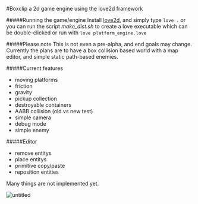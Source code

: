 #Boxclip
a 2d game engine using the love2d framework

#####Running the game/engine
Install [love2d](https://love2d.org/), and simply type
`love .` or you can run the script *make_dist.sh* to create a love executable which can be double-clicked or run with `love platform_engine.love`

#####Please note
This is not even a pre-alpha, and end goals may change. Currently the plans are to have a box collision based world with a map editor, and simple static path-based enemies.

#####Current features
* moving platforms
* friction
* gravity
* pickup collection
* destroyable containers
* AABB collision (old vs new test)
* simple camera
* debug mode
* simple enemy

#####Editor
* remove entitys
* place entitys
* primitive copy/paste
* reposition entities

Many things are not implemented yet.

![untitled](https://cloud.githubusercontent.com/assets/1535179/10348334/5e7493d8-6d30-11e5-9e34-efd04eccbfcc.png)


